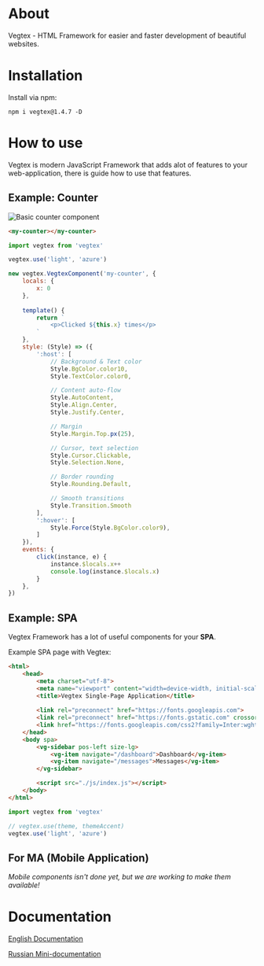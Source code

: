 # About
Vegtex - HTML Framework for easier and faster development of beautiful websites.

# Installation
Install via npm:
```
npm i vegtex@1.4.7 -D
```

# How to use
Vegtex is modern JavaScript Framework that adds alot of 
features to your web-application, there is guide how to use that features.

## Example: Counter
![Basic counter component](https://github.com/Proxymal/Vegtex/blob/main/other/vegtex-counter.gif)
```html
<my-counter></my-counter>
```
```js
import vegtex from 'vegtex'

vegtex.use('light', 'azure')

new vegtex.VegtexComponent('my-counter', {
    locals: {
        x: 0
    },
    
    template() {
        return `
            <p>Clicked ${this.x} times</p>
        `
    },
    style: (Style) => ({
        ':host': [
            // Background & Text color
            Style.BgColor.color10,
            Style.TextColor.color0,

            // Content auto-flow
            Style.AutoContent,
            Style.Align.Center,
            Style.Justify.Center,

            // Margin
            Style.Margin.Top.px(25),

            // Cursor, text selection
            Style.Cursor.Clickable,
            Style.Selection.None,

            // Border rounding
            Style.Rounding.Default,

            // Smooth transitions
            Style.Transition.Smooth
        ],
        ':hover': [
            Style.Force(Style.BgColor.color9),
        ]
    }),
    events: {
        click(instance, e) {
            instance.$locals.x++
            console.log(instance.$locals.x)
        }
    },
})
```

## Example: SPA
Vegtex Framework has a lot of useful components for your **SPA**.

Example SPA page with Vegtex:
```html
<html>
    <head>
        <meta charset="utf-8">
        <meta name="viewport" content="width=device-width, initial-scale=1">
        <title>Vegtex Single-Page Application</title>
        
        <link rel="preconnect" href="https://fonts.googleapis.com">
        <link rel="preconnect" href="https://fonts.gstatic.com" crossorigin>
        <link href="https://fonts.googleapis.com/css2?family=Inter:wght@300;400;500;600;700;800&display=swap" rel="stylesheet">
    </head>
    <body spa>
        <vg-sidebar pos-left size-lg>
            <vg-item navigate="/dashboard">Dashboard</vg-item>
            <vg-item navigate="/messages">Messages</vg-item>
        </vg-sidebar>

        <script src="./js/index.js"></script>
    </body>
</html>
```
```js
import vegtex from 'vegtex'

// vegtex.use(theme, themeAccent)
vegtex.use('light', 'azure')
```

## For MA (Mobile Application)
*Mobile components isn't done yet, but we are working to make them available!*

# Documentation
[English Documentation](https://github.com/Proxymal/Vegtex/wiki)


[Russian Mini-documentation](https://proxymal.ru/view/vegtex)
